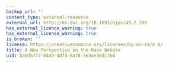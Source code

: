 ```yaml
---
backup_url: ''
content_type: external-resource
external_url: http://dx.doi.org/10.1093/bjps/49.2.199
has_external_licence_warning: true
has_external_license_warning: true
is_broken: ''
license: https://creativecommons.org/licenses/by-nc-sa/4.0/
title: A New Perspective on the Race Debate
uid: ba0d5777-0449-4df4-8a78-563ae38d1764
---
```

